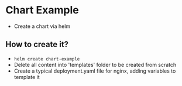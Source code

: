 # Chart Example
* Create a chart via helm

## How to create it?
* `helm create chart-example`
* Delete all content into 'templates' folder to be created from scratch
* Create a typical deployment.yaml file for nginx, adding variables to template it
